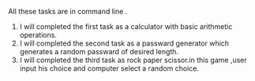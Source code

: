 All these tasks are in command line .
1. I will completed the first task as a calculator with basic arithmetic operations.
2. I will completed the second task as a passward generator which generates a random passward of desired length.
3. I will completed the third task as rock paper scissor.in this game ,user input his choice and computer select a random choice.
